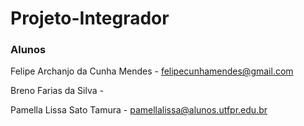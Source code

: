 # Projeto-Integrador

### Alunos
Felipe Archanjo da Cunha Mendes - felipecunhamendes@gmail.com

Breno Farias da Silva - 

Pamella Lissa Sato Tamura - pamellalissa@alunos.utfpr.edu.br
